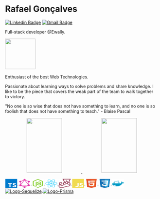 # Rafael Gonçalves

[![Linkedin Badge](https://img.shields.io/badge/-Rafael%20Gonçalves-539BF5?style=flat-square&logo=Linkedin&logoColor=white&link=https://www.linkedin.com/in/rafael-goncanna/)](https://www.linkedin.com/in/rafael-goncanna/) 
[![Gmail Badge](https://img.shields.io/badge/-rafael.goncanna@gmail.com-D64B3E?style=flat-square&logo=Gmail&logoColor=white&link=mailto:rafael.goncanna@gmail.com)](mailto:rafael.goncanna@gmail.com)


Full-stack developer @Ewally.

<img src="https://i.ibb.co/QJZdmpv/XOsX.gif" width="100" height="100" />

Enthusiast of the best Web Technologies.

Passionate about learning ways to solve problems and share knowledge. I like to be the piece that covers the weak part of the team to walk together to victory.

"No one is so wise that does not have something to learn, and no one is so foolish that does not have something to teach." - Blaise Pascal

<div align="center">
  <a href="https://github.com/okatsuo">
  <img height="180em" width="48%" src="https://github-readme-stats.vercel.app/api?username=okatsuo&show_icons=true&theme=tokyonight&include_all_commits=true&count_private=true"/>
  <img height="180em" width="48%" src="https://github-readme-stats.vercel.app/api/top-langs/?username=okatsuo&layout=compact&langs_count=7&theme=tokyonight"/>
</div>

<div style="display: inline_block"><br>
  <img align="center" alt="typescript icon" height="30" width="40" src="https://raw.githubusercontent.com/devicons/devicon/master/icons/typescript/typescript-plain.svg">
  <img align="center" alt="graphql icon" height="30" width="40" src="https://raw.githubusercontent.com/devicons/devicon/master/icons/graphql/graphql-plain.svg" >
  <img align="center" alt="nodejs icon" height="30" width="40" src="https://raw.githubusercontent.com/devicons/devicon/master/icons/nodejs/nodejs-original.svg">
  <img align="center" alt="react.js icon" height="30" width="40" src="https://raw.githubusercontent.com/devicons/devicon/master/icons/react/react-original.svg">
  <img align="center" alt="jest icon" height="30" width="40" src="https://raw.githubusercontent.com/devicons/devicon/master/icons/jest/jest-plain.svg">
  <img align="center" alt="Katsuo-Js" height="30" width="40" src="https://raw.githubusercontent.com/devicons/devicon/master/icons/javascript/javascript-plain.svg">
  <img align="center" alt="html5 icon" height="30" width="40" src="https://raw.githubusercontent.com/devicons/devicon/master/icons/html5/html5-original.svg">
  <img align="center" alt="css3 icon" height="30" width="40" src="https://raw.githubusercontent.com/devicons/devicon/master/icons/css3/css3-original.svg">
  <img align="center" alt="docker icon" height="30" width="40" src="https://raw.githubusercontent.com/devicons/devicon/master/icons/docker/docker-plain.svg" >
  <img align="center" alt="Logo-Sequelize" height="30" width="40" src="https://cdn.jsdelivr.net/gh/devicons/devicon/icons/sequelize/sequelize-original.svg">
  <img align="center" alt="Logo-Prisma" height="30" width="40" src="https://cdn.worldvectorlogo.com/logos/prisma-3.svg">
</div>

